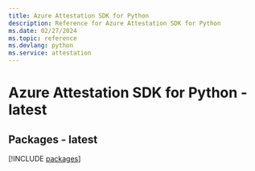 ```yaml
---
title: Azure Attestation SDK for Python
description: Reference for Azure Attestation SDK for Python
ms.date: 02/27/2024
ms.topic: reference
ms.devlang: python
ms.service: attestation
---
```

# Azure Attestation SDK for Python - latest
## Packages - latest
[!INCLUDE [packages](attestation-index.md)]